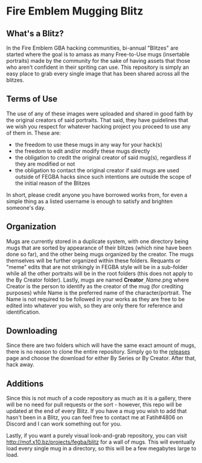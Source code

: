 # Fire Emblem Mugging Blitz

## What's a Blitz?

In the Fire Emblem GBA hacking communities, bi-annual "Blitzes" are started where the goal is to amass as many Free-to-Use mugs (insertable portraits) made by the community for the sake of having assets that those who aren't confident in their spriting can use. This repository is simply an easy place to grab every single image that has been shared across all the blitzes.

## Terms of Use

The use of any of these images were uploaded and shared in good faith by the original creators of said portraits. That said, they have guidelines that we wish you respect for whatever hacking project you proceed to use any of them in. These are:

 * the freedom to use these mugs in any way for your hack(s)
 * the freedom to edit and/or modify these mugs directly
 * the obligation to credit the original creator of said mug(s), regardless if they are modified or not
 * the obligation to contact the original creator if said mugs are used outside of FEGBA hacks since such intentions are outside the scope of the initial reason of the Blitzes
 
In short, please credit anyone you have borrowed works from, for even a simple thing as a listed username is enough to satisfy and brighten someone's day.

## Organization

Mugs are currently stored in a duplicate system, with one directory being mugs that are sorted by appearance of their blitzes (which nine have been done so far), and the other being mugs organized by the creator.
The mugs themselves will be further organized within these folders. Requants or "meme" edits that are not strikingly in FEGBA style will be in a sub-folder while all the other portraits will be in the root folders (this does not apply to the By Creator folder).
Lastly, mugs are named **Creator**`_`*Name*.png where Creator is the person to identify as the creator of the mug (for crediting purposes) while Name is the preferred name of the character/portrait. The Name is not required to be followed in your works as they are free to be edited into whatever you wish, so they are only there for reference and identification. 

## Downloading

Since there are two folders which will have the same exact amount of mugs, there is no reason to clone the entire repository. Simply go to the [releases](https://github.com/Fatih120/FEmuggingblitz/releases/) page and choose the download for either By Series or By Creator. After that, hack away.

## Additions

Since this is not much of a code repository as much as it is a gallery, there will be no need for pull requests or the sort - however, this repo will be updated at the end of every Blitz. If you have a mug you wish to add that hasn't been in a Blitz, you can feel free to contact me at Fatih#4806 on Discord and I can work something out for you.

Lastly, if you want a purely visual look-and-grab repository, you can visit http://mof.x10.bz/projects/fegba/blitz for a wall of mugs. This will eventually load every single mug in a directory, so this will be a few megabytes large to load.
